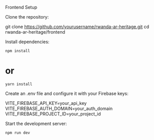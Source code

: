 Frontend Setup

Clone the repository:

git clone https://github.com/yourusername/rwanda-ar-heritage.git
cd rwanda-ar-heritage/frontend

Install dependencies:

`npm install`

# or

`yarn install`

Create an .env file and configure it with your Firebase keys:

VITE_FIREBASE_API_KEY=your_api_key
VITE_FIREBASE_AUTH_DOMAIN=your_auth_domain
VITE_FIREBASE_PROJECT_ID=your_project_id

Start the development server:

`npm run dev`
